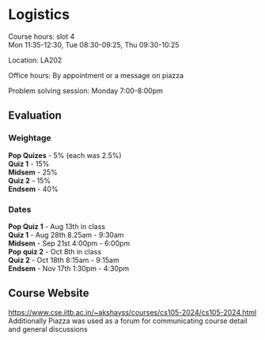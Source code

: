 # Logistics

Course hours: slot 4  
Mon 11:35-12:30, Tue 08:30-09:25, Thu 09:30-10:25  
 
Location: LA202  

Office hours: By appointment or a message on piazza  

Problem solving session: Monday 7:00-8:00pm


## Evaluation

### Weightage

**Pop Quizes**  - 5% (each was 2.5%)  
**Quiz 1**  - 15%  
**Midsem**  - 25%  
**Quiz 2** - 15%  
**Endsem** - 40%  

### Dates

**Pop Quiz 1** -  Aug 13th in class  
**Quiz 1** - Aug 28th 8.25am - 9:30am  
**Midsem** - Sep 21st 4:00pm - 6:00pm  
**Pop quiz 2** -  Oct 8th in class  
**Quiz 2** - Oct 18th 8:15am - 9:15am   
**Endsem** - Nov 17th 1:30pm - 4:30pm  

## Course Website

https://www.cse.iitb.ac.in/~akshayss/courses/cs105-2024/cs105-2024.html  
Additionally Piazza was used as a forum for communicating course detail and general discussions
